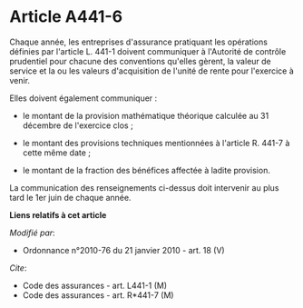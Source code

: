# Article A441-6

Chaque année, les entreprises d'assurance pratiquant les opérations définies par l'article L. 441-1 doivent communiquer à
l'Autorité de contrôle prudentiel pour chacune des conventions qu'elles gèrent, la valeur de service et la ou les valeurs
d'acquisition de l'unité de rente pour l'exercice à venir.

Elles doivent également communiquer :

- le montant de la provision mathématique théorique calculée au 31 décembre de l'exercice clos ;

- le montant des provisions techniques mentionnées à l'article R. 441-7 à cette même date ;

- le montant de la fraction des bénéfices affectée à ladite provision.

La communication des renseignements ci-dessus doit intervenir au plus tard le 1er juin de chaque année.

**Liens relatifs à cet article**

_Modifié par_:

  - Ordonnance n°2010-76 du 21 janvier 2010 - art. 18 (V)

_Cite_:

  - Code des assurances - art. L441-1 (M)
  - Code des assurances - art. R*441-7 (M)
